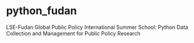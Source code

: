 # python_fudan
LSE-Fudan Global Public Policy International Summer School: Python Data Collection and Management for Public Policy Research
